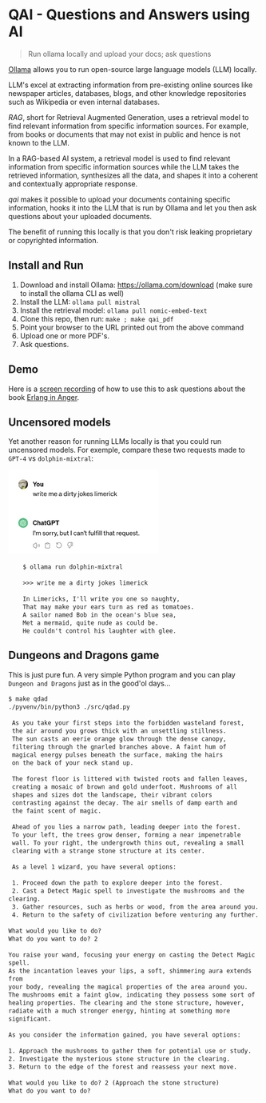 # QAI - Questions and Answers using AI
> Run ollama locally and upload your docs; ask questions

[Ollama](https://ollama.com) allows you to run open-source large language models (LLM) locally.

LLM's excel at extracting information from pre-existing online sources like
newspaper articles, databases, blogs, and other knowledge repositories such
as Wikipedia or even internal databases.

*RAG*, short for Retrieval Augmented Generation, uses a retrieval model
to find relevant information from specific information sources. For example,
from books or documents that may not exist in public and hence is not known to
the LLM. 

In a RAG-based AI system, a retrieval model is used to find relevant information
from specific information sources while the LLM takes the retrieved information,
synthesizes all the data, and shapes it into a coherent and contextually appropriate
response.

*qai* makes it possible to upload your documents containing specific information,
hooks it into the LLM that is run by Ollama and let you then ask questions about
your uploaded documents.

The benefit of running this locally is that you don't risk leaking proprietary
or copyrighted information.

## Install and Run

1. Download and install Ollama: https://ollama.com/download (make sure to install the ollama CLI as well)
2. Install the LLM: `ollama pull mistral`
3. Install the retrieval model: `ollama pull nomic-embed-text`
3. Clone this repo, then run: `make ; make qai_pdf`
4. Point your browser to the URL printed out from the above command
5. Upload one or more PDF's.
6. Ask questions.

## Demo

Here is a [screen recording](https://youtu.be/JVlqGH9KSnc?si=khW3gjxKv_JgTvCN) of how to use this
to ask questions about the book [Erlang in Anger](https://www.erlang-in-anger.com/).

## Uncensored models

Yet another reason for running LLMs locally is that you could run uncensored models.
For exemple, compare these two requests made to `GPT-4` vs `dolphin-mixtral`:

<img src="/images/gpt4-refusing.png" alt="GPT4 refusing" width="300">

```shell. 
    $ ollama run dolphin-mixtral

    >>> write me a dirty jokes limerick

    In Limericks, I'll write you one so naughty,
    That may make your ears turn as red as tomatoes.
    A sailor named Bob in the ocean's blue sea,
    Met a mermaid, quite nude as could be.
    He couldn't control his laughter with glee.
```

## Dungeons and Dragons game

This is just pure fun. A very simple Python program and you can play
`Dungeon and Dragons` just as in the good'ol days...

``` shell.
$ make qdad
./pyvenv/bin/python3 ./src/qdad.py

 As you take your first steps into the forbidden wasteland forest,
 the air around you grows thick with an unsettling stillness.
 The sun casts an eerie orange glow through the dense canopy,
 filtering through the gnarled branches above. A faint hum of
 magical energy pulses beneath the surface, making the hairs
 on the back of your neck stand up.

 The forest floor is littered with twisted roots and fallen leaves,
 creating a mosaic of brown and gold underfoot. Mushrooms of all
 shapes and sizes dot the landscape, their vibrant colors
 contrasting against the decay. The air smells of damp earth and
 the faint scent of magic.

 Ahead of you lies a narrow path, leading deeper into the forest.
 To your left, the trees grow denser, forming a near impenetrable
 wall. To your right, the undergrowth thins out, revealing a small
 clearing with a strange stone structure at its center.

 As a level 1 wizard, you have several options:

 1. Proceed down the path to explore deeper into the forest.
 2. Cast a Detect Magic spell to investigate the mushrooms and the clearing.
 3. Gather resources, such as herbs or wood, from the area around you.
 4. Return to the safety of civilization before venturing any further.

What would you like to do?
What do you want to do? 2

You raise your wand, focusing your energy on casting the Detect Magic spell.
As the incantation leaves your lips, a soft, shimmering aura extends from
your body, revealing the magical properties of the area around you.
The mushrooms emit a faint glow, indicating they possess some sort of
healing properties. The clearing and the stone structure, however,
radiate with a much stronger energy, hinting at something more significant.

As you consider the information gained, you have several options:

1. Approach the mushrooms to gather them for potential use or study.
2. Investigate the mysterious stone structure in the clearing.
3. Return to the edge of the forest and reassess your next move.

What would you like to do? 2 (Approach the stone structure)
What do you want to do? 
```
